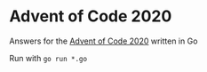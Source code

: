 # Advent of Code 2020

Answers for the [Advent of Code 2020](https://adventofcode.com/2020/day/1) written in Go

Run with `go run *.go`

